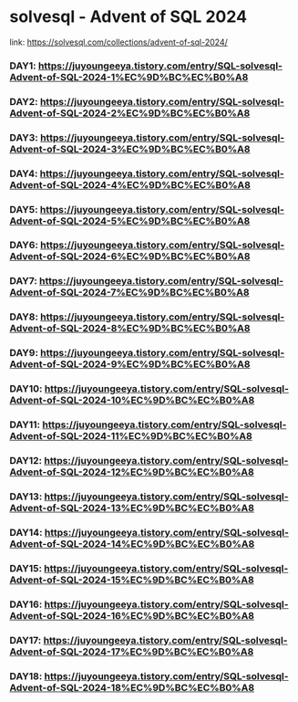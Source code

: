 # solvesql - Advent of SQL 2024
link: https://solvesql.com/collections/advent-of-sql-2024/
### DAY1: https://juyoungeeya.tistory.com/entry/SQL-solvesql-Advent-of-SQL-2024-1%EC%9D%BC%EC%B0%A8
### DAY2: https://juyoungeeya.tistory.com/entry/SQL-solvesql-Advent-of-SQL-2024-2%EC%9D%BC%EC%B0%A8
### DAY3: https://juyoungeeya.tistory.com/entry/SQL-solvesql-Advent-of-SQL-2024-3%EC%9D%BC%EC%B0%A8
### DAY4: https://juyoungeeya.tistory.com/entry/SQL-solvesql-Advent-of-SQL-2024-4%EC%9D%BC%EC%B0%A8
### DAY5: https://juyoungeeya.tistory.com/entry/SQL-solvesql-Advent-of-SQL-2024-5%EC%9D%BC%EC%B0%A8
### DAY6: https://juyoungeeya.tistory.com/entry/SQL-solvesql-Advent-of-SQL-2024-6%EC%9D%BC%EC%B0%A8
### DAY7: https://juyoungeeya.tistory.com/entry/SQL-solvesql-Advent-of-SQL-2024-7%EC%9D%BC%EC%B0%A8
### DAY8: https://juyoungeeya.tistory.com/entry/SQL-solvesql-Advent-of-SQL-2024-8%EC%9D%BC%EC%B0%A8
### DAY9: https://juyoungeeya.tistory.com/entry/SQL-solvesql-Advent-of-SQL-2024-9%EC%9D%BC%EC%B0%A8
### DAY10: https://juyoungeeya.tistory.com/entry/SQL-solvesql-Advent-of-SQL-2024-10%EC%9D%BC%EC%B0%A8
### DAY11: https://juyoungeeya.tistory.com/entry/SQL-solvesql-Advent-of-SQL-2024-11%EC%9D%BC%EC%B0%A8
### DAY12: https://juyoungeeya.tistory.com/entry/SQL-solvesql-Advent-of-SQL-2024-12%EC%9D%BC%EC%B0%A8
### DAY13: https://juyoungeeya.tistory.com/entry/SQL-solvesql-Advent-of-SQL-2024-13%EC%9D%BC%EC%B0%A8
### DAY14: https://juyoungeeya.tistory.com/entry/SQL-solvesql-Advent-of-SQL-2024-14%EC%9D%BC%EC%B0%A8
### DAY15: https://juyoungeeya.tistory.com/entry/SQL-solvesql-Advent-of-SQL-2024-15%EC%9D%BC%EC%B0%A8
### DAY16: https://juyoungeeya.tistory.com/entry/SQL-solvesql-Advent-of-SQL-2024-16%EC%9D%BC%EC%B0%A8
### DAY17: https://juyoungeeya.tistory.com/entry/SQL-solvesql-Advent-of-SQL-2024-17%EC%9D%BC%EC%B0%A8
### DAY18: https://juyoungeeya.tistory.com/entry/SQL-solvesql-Advent-of-SQL-2024-18%EC%9D%BC%EC%B0%A8
